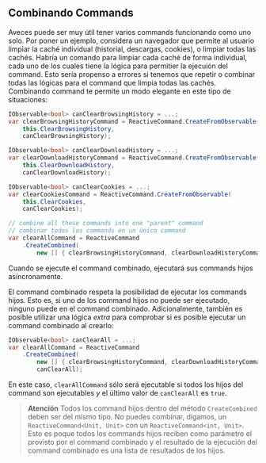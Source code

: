 ## Combinando Commands

Aveces puede ser muy útil tener varios commands funcionando como uno solo. Por poner un ejemplo, considera un navegador que permite al usuario limpiar la caché individual \(historial, descargas, cookies\), o limpiar todas las cachés. Habría un comando para limpiar cada caché de forma individual, cada uno de los cuales tiene la lógica para permitier la ejecuión del command. Esto sería propenso a errores si tenemos que repetir o combinar todas las lógicas para el command que limpia todas las cachés. Combinando command te permite un modo elegante en este tipo de situaciones:

```cs
IObservable<bool> canClearBrowsingHistory = ...;
var clearBrowsingHistoryCommand = ReactiveCommand.CreateFromObservable(
    this.ClearBrowsingHistory,
    canClearBrowsingHistory);

IObservable<bool> canClearDownloadHistory = ...;
var clearDownloadHistoryCommand = ReactiveCommand.CreateFromObservable(
    this.ClearDownloadHistory,
    canClearDownloadHistory);

IObservable<bool> canClearCookies = ...;
var clearCookiesCommand = ReactiveCommand.CreateFromObservable(
    this.ClearCookies,
    canClearCookies);

// combine all these commands into one "parent" command
// combinar todos los commands en un único command
var clearAllCommand = ReactiveCommand
    .CreateCombined(
        new [] { clearBrowsingHistoryCommand, clearDownloadHistoryCommand, clearCookiesCommand });
```

Cuando se ejecute el command combinado, ejecutará sus commands hijos asíncronamente.

El command combinado respeta la posibilidad de ejecutar los commands hijos. Esto es, si uno de los command hijos no puede ser ejecutado, ninguno puede en el command combinado. Adicionalmente, también es posible utilizar una lógica _extra_ para comprobar si es posible ejecutar un command combinado al crearlo:

```cs
IObservable<bool> canClearAll = ...;
var clearAllCommand = ReactiveCommand
    .CreateCombined(
        new [] { clearBrowsingHistoryCommand, clearDownloadHistoryCommand, clearCookiesCommand },
        canClearAll);
```

En este caso, `clearAllCommand` sólo será ejecutable si todos los hijos del command son ejecutables _y_ el último valor de `canClearAll` es `true`.

> **Atención** Todos los command hijos dentro del método `CreateCombined` deben ser del mismo tipo. No puedes combinar, digamos, un `ReactiveCommand<Unit, Unit>` con un `ReactiveCommand<int, Unit>`. Esto es poque todos los commands hijos reciben como parámetro el provisto por el command combinado y el resultado de la ejecución del command combinado es una lista de resultados de los hijos.



